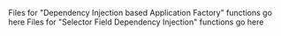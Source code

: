 Files for "Dependency Injection based Application Factory" functions go here
Files for "Selector Field Dependency Injection" functions go here